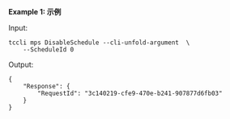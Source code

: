 **Example 1: 示例**



Input: 

```
tccli mps DisableSchedule --cli-unfold-argument  \
    --ScheduleId 0
```

Output: 
```
{
    "Response": {
        "RequestId": "3c140219-cfe9-470e-b241-907877d6fb03"
    }
}
```

